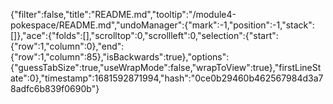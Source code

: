 {"filter":false,"title":"README.md","tooltip":"/module4-pokespace/README.md","undoManager":{"mark":-1,"position":-1,"stack":[]},"ace":{"folds":[],"scrolltop":0,"scrollleft":0,"selection":{"start":{"row":1,"column":0},"end":{"row":1,"column":85},"isBackwards":true},"options":{"guessTabSize":true,"useWrapMode":false,"wrapToView":true},"firstLineState":0},"timestamp":1681592871994,"hash":"0ce0b29460b462567984d3a78adfc6b839f0690b"}